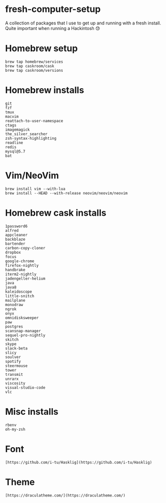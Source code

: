 # fresh-computer-setup
A collection of packages that I use to get up and running with a fresh install. Quite important when running a Hackintosh :sweat:

# Homebrew setup

```
brew tap homebrew/services
brew tap caskroom/cask
brew tap caskroom/versions
```

# Homebrew installs

```
git 
fzf
tmux
macvim
reattach-to-user-namespace
ctags
imagemagick
the_silver_searcher
zsh-syntax-highlighting
readline
redis
mysql@5.7
bat
```

# Vim/NeoVim

```
brew install vim --with-lua
brew install --HEAD --with-release neovim/neovim/neovim
```

# Homebrew cask installs

```
1password6
alfred
appcleaner
backblaze
bartender
carbon-copy-cloner
dropbox
focus
google-chrome
firefox-nightly
handbrake
iterm2-nightly
jadengeller-helium
java
java8
kaleidoscope
little-snitch
mailplane
monodraw
ngrok
onyx
omnidisksweeper
paw
postgres
scansnap-manager
sequel-pro-nightly
skitch
skype
slack-beta
slicy
soulver
spotify
steermouse
tower
transmit
unrarx
viscosity
visual-studio-code
vlc
```

# Misc installs

```
rbenv
oh-my-zsh
```

# Font
```
[https://github.com/i-tu/Hasklig](https://github.com/i-tu/Hasklig)
```

# Theme
```
[https://draculatheme.com/](https://draculatheme.com/)
```
